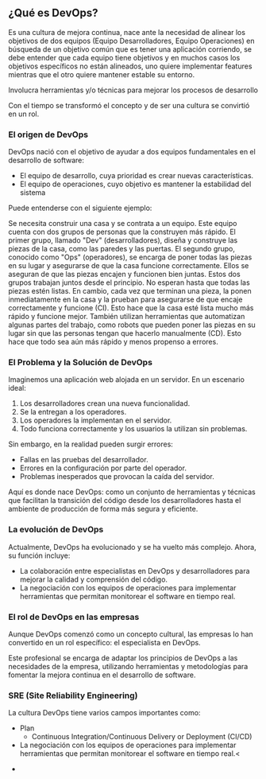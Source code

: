 <h2 align="left"> ¿Qué es DevOps? </h2>

<p align="left"> Es una cultura de mejora continua, nace ante la necesidad de alinear los objetivos de dos equipos (Equipo Desarrolladores, Equipo Operaciones) en búsqueda de un objetivo común que es tener una aplicación corriendo, se debe entender que cada equipo tiene objetivos y en muchos casos los objetivos específicos no están alineados, uno quiere implementar features mientras que el otro quiere mantener estable su entorno.

Involucra herramientas y/o técnicas para mejorar los procesos de desarrollo

Con el tiempo se transformó el concepto y de ser una cultura se convirtió en un rol.</p>

<h3>El origen de DevOps</h3>

<p align="left"> 
DevOps nació con el objetivo de ayudar a dos equipos fundamentales en el desarrollo de software:

* El equipo de desarrollo, cuya prioridad es crear nuevas características.
* El equipo de operaciones, cuyo objetivo es mantener la estabilidad del sistema

Puede entenderse con el siguiente ejemplo: 

Se necesita construir una casa y se contrata a un equipo. Este equipo cuenta con dos grupos de personas que la construyen más rápido. El primer grupo, llamado "Dev" (desarrolladores), diseña y construye las piezas de la casa, como las paredes y las puertas. El segundo grupo, conocido como "Ops" (operadores), se encarga de poner todas las piezas en su lugar y asegurarse de que la casa funcione correctamente. Ellos se aseguran de que las piezas encajen y funcionen bien juntas. Estos dos grupos trabajan juntos desde el principio. No esperan hasta que todas las piezas estén listas. En cambio, cada vez que terminan una pieza, la ponen inmediatamente en la casa y la prueban para asegurarse de que encaje correctamente y funcione (CI). Esto hace que la casa esté lista mucho más rápido y funcione mejor. También utilizan herramientas que automatizan algunas partes del trabajo, como robots que pueden poner las piezas en su lugar sin que las personas tengan que hacerlo manualmente (CD). Esto hace que todo sea aún más rápido y menos propenso a errores. </p>

<h3>El Problema y la Solución de DevOps</h3>

<p align="left">Imaginemos una aplicación web alojada en un servidor. En un escenario ideal:

1. Los desarrolladores crean una nueva funcionalidad.
2. Se la entregan a los operadores.
3. Los operadores la implementan en el servidor.
4. Todo funciona correctamente y los usuarios la utilizan sin problemas.

Sin embargo, en la realidad pueden surgir errores:

* Fallas en las pruebas del desarrollador.
* Errores en la configuración por parte del operador.
* Problemas inesperados que provocan la caída del servidor.

Aquí es donde nace DevOps: como un conjunto de herramientas y técnicas que facilitan la transición del código desde los desarrolladores hasta el ambiente de producción de forma más segura y eficiente.</p>

<h3>La evolución de DevOps</h3>

<p align="left">Actualmente, DevOps ha evolucionado y se ha vuelto más complejo. Ahora, su función incluye:

* La colaboración entre especialistas en DevOps y desarrolladores para mejorar la calidad y comprensión del código.
* La negociación con los equipos de operaciones para implementar herramientas que permitan monitorear el software en tiempo real.</p>

<h3>El rol de DevOps en las empresas</h3>

<p align="left">Aunque DevOps comenzó como un concepto cultural, las empresas lo han convertido en un rol específico: el especialista en DevOps.

Este profesional se encarga de adaptar los principios de DevOps a las necesidades de la empresa, utilizando herramientas y metodologías para fomentar la mejora continua en el desarrollo de software.</p>

<h3>SRE (Site Reliability Engineering)</h3>

<p align="left">La cultura DevOps tiene varios campos importantes como: 

* Plan
    * Continuous Integration/Continuous Delivery or Deployment (CI/CD)
* La negociación con los equipos de operaciones para implementar herramientas que permitan monitorear el software en tiempo real.<
* </p>